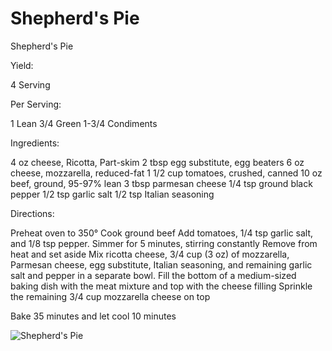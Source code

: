 # Shepherd's Pie

Shepherd's Pie

Yield:

4 Serving

Per Serving:

1 Lean
3/4 Green
1-3/4 Condiments

Ingredients:

4 oz cheese, Ricotta, Part-skim
2 tbsp egg substitute, egg beaters
6 oz cheese, mozzarella, reduced-fat
1 1/2 cup tomatoes, crushed, canned
10 oz beef, ground, 95-97% lean 3 tbsp parmesan cheese
1/4 tsp ground black pepper
1/2 tsp garlic salt
1/2 tsp Italian seasoning

Directions:

Preheat oven to 350°
Cook ground beef
Add tomatoes, 1/4 tsp garlic salt, and 1/8 tsp pepper.
Simmer for 5 minutes, stirring constantly
Remove from heat and set aside
Mix ricotta cheese, 3/4 cup (3 oz) of mozzarella, Parmesan cheese, egg substitute, Italian seasoning, and remaining garlic salt and pepper in a separate bowl.
Fill the bottom of a medium-sized baking dish with the meat mixture and top with the cheese filling
Sprinkle the remaining 3/4 cup mozzarella cheese on top

Bake 35 minutes and let cool 10 minutes

![Shepherd's Pie](images/Shepherd's%20Pie.png)

